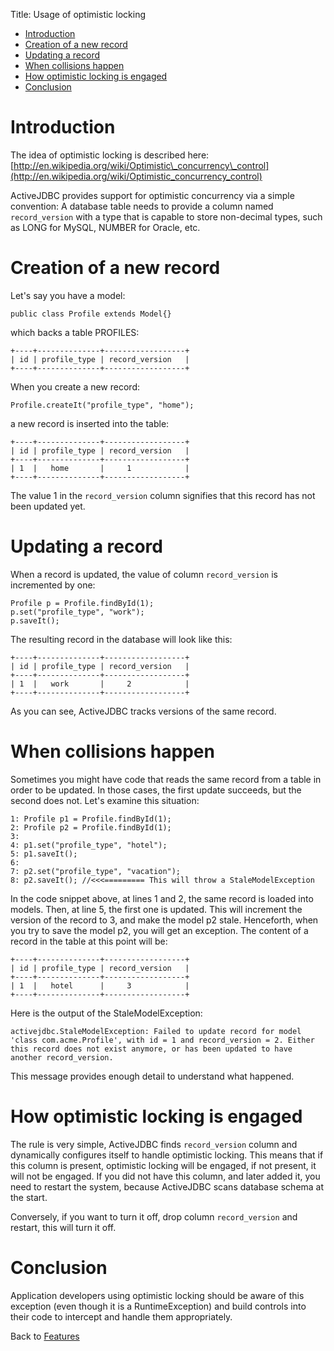 Title: Usage of optimistic locking

-   [Introduction](#Introduction)
-   [Creation of a new record](#Creation_of_a_new_record)
-   [Updating a record](#Updating_a_record)
-   [When collisions happen](#When_collisions_happen)
-   [How optimistic locking is engaged](#How_optimistic_locking_is_engaged)
-   [Conclusion](#Conclusion)

Introduction
============

The idea of optimistic locking is described here: [http://en.wikipedia.org/wiki/Optimistic\_concurrency\_control](http://en.wikipedia.org/wiki/Optimistic_concurrency_control)

ActiveJDBC provides support for optimistic concurrency via a simple convention: A database table needs to provide a column named `record_version` with a type that is capable to store non-decimal types, such as LONG for MySQL, NUMBER for Oracle, etc.

Creation of a new record
========================

Let's say you have a model:

~~~~ {.prettyprint}
public class Profile extends Model{}
~~~~

which backs a table PROFILES:

~~~~ {.prettyprint}
+----+--------------+------------------+
| id | profile_type | record_version   |
+----+--------------+------------------+
~~~~

When you create a new record:

~~~~ {.prettyprint}
Profile.createIt("profile_type", "home");
~~~~

a new record is inserted into the table:

~~~~ {.prettyprint}
+----+--------------+------------------+
| id | profile_type | record_version   |
+----+--------------+------------------+
| 1  |   home       |     1            |
+----+--------------+------------------+
~~~~

The value 1 in the `record_version` column signifies that this record has not been updated yet.

Updating a record
=================

When a record is updated, the value of column `record_version` is incremented by one:

~~~~ {.prettyprint}
Profile p = Profile.findById(1);
p.set("profile_type", "work");
p.saveIt();
~~~~

The resulting record in the database will look like this:

~~~~ {.prettyprint}
+----+--------------+------------------+
| id | profile_type | record_version   |
+----+--------------+------------------+
| 1  |   work       |     2            |
+----+--------------+------------------+
~~~~

As you can see, ActiveJDBC tracks versions of the same record.

When collisions happen
======================

Sometimes you might have code that reads the same record from a table in order to be updated. In those cases, the first update succeeds, but the second does not. Let's examine this situation:

~~~~ {.prettyprint}
1: Profile p1 = Profile.findById(1);
2: Profile p2 = Profile.findById(1);
3: 
4: p1.set("profile_type", "hotel");
5: p1.saveIt();
6: 
7: p2.set("profile_type", "vacation");
8: p2.saveIt(); //<<<========= This will throw a StaleModelException
~~~~

In the code snippet above, at lines 1 and 2, the same record is loaded into models. Then, at line 5, the first one is updated. This will increment the version of the record to 3, and make the model p2 stale. Henceforth, when you try to save the model p2, you will get an exception. The content of a record in the table at this point will be:

~~~~ {.prettyprint}
+----+--------------+------------------+
| id | profile_type | record_version   |
+----+--------------+------------------+
| 1  |   hotel      |     3            |
+----+--------------+------------------+
~~~~

Here is the output of the StaleModelException:

~~~~ {.prettyprint}
activejdbc.StaleModelException: Failed to update record for model 'class com.acme.Profile', with id = 1 and record_version = 2. Either this record does not exist anymore, or has been updated to have another record_version.
~~~~

This message provides enough detail to understand what happened.

How optimistic locking is engaged
=================================

The rule is very simple, ActiveJDBC finds `record_version` column and dynamically configures itself to handle optimistic locking. This means that if this column is present, optimistic locking will be engaged, if not present, it will not be engaged. If you did not have this column, and later added it, you need to restart the system, because ActiveJDBC scans database schema at the start.

Conversely, if you want to turn it off, drop column `record_version` and restart, this will turn it off.

Conclusion
==========

Application developers using optimistic locking should be aware of this exception (even though it is a RuntimeException) and build controls into their code to intercept and handle them appropriately.

Back to [Features](Features)
